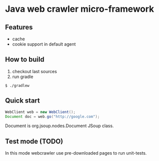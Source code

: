 # Java web crawler micro-framework

## Features

* cache
* cookie support in default agent

## How to build

1. checkout last sources
2. run gradle

```
$ ./gradlew
```

## Quick start
```java
WebClient web = new WebClient();
Document doc = web.go("http://google.com");
```
Document is org.jsoup.nodes.Document JSoup class.

## Test mode (TODO)

In this mode webcrawler use pre-downloaded pages to run unit-tests.
